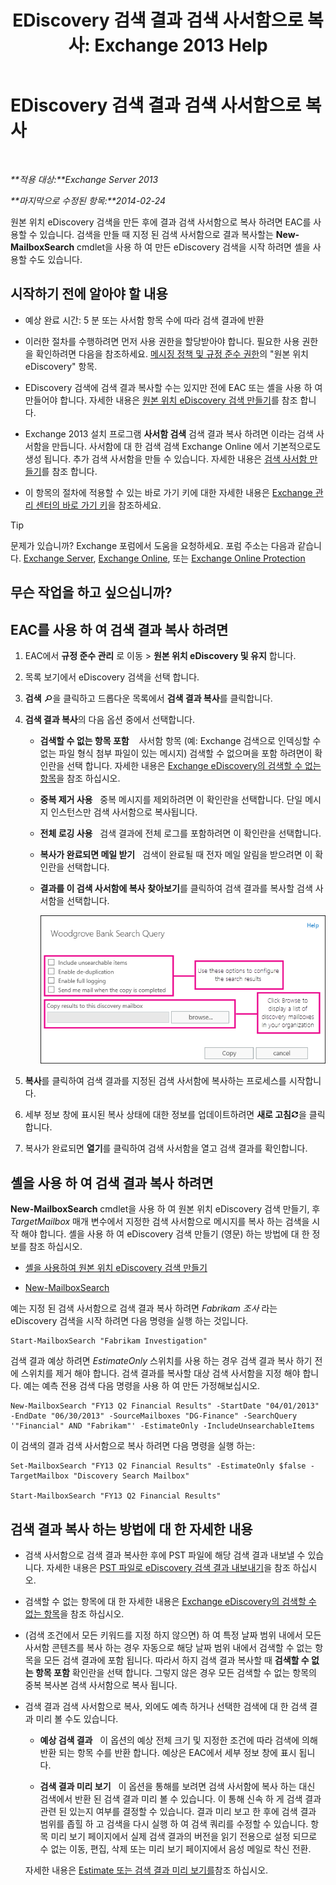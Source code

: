 ﻿---
title: 'EDiscovery 검색 결과 검색 사서함으로 복사: Exchange 2013 Help'
TOCTitle: EDiscovery 검색 결과 검색 사서함으로 복사
ms:assetid: bff2ce89-9e6f-494a-bd6a-2f2011507845
ms:mtpsurl: https://technet.microsoft.com/ko-kr/library/Dn624163(v=EXCHG.150)
ms:contentKeyID: 61183427
ms.date: 05/22/2018
mtps_version: v=EXCHG.150
ms.translationtype: MT
---

# EDiscovery 검색 결과 검색 사서함으로 복사

 

_**적용 대상:**Exchange Server 2013_

_**마지막으로 수정된 항목:**2014-02-24_

원본 위치 eDiscovery 검색을 만든 후에 결과 검색 사서함으로 복사 하려면 EAC를 사용할 수 있습니다. 검색을 만들 때 지정 된 검색 사서함으로 결과 복사할는 **New-MailboxSearch** cmdlet을 사용 하 여 만든 eDiscovery 검색을 시작 하려면 셸을 사용할 수도 있습니다.

## 시작하기 전에 알아야 할 내용

  - 예상 완료 시간: 5 분 또는 사서함 항목 수에 따라 검색 결과에 반환

  - 이러한 절차를 수행하려면 먼저 사용 권한을 할당받아야 합니다. 필요한 사용 권한을 확인하려면 다음을 참조하세요. [메시징 정책 및 규정 준수 권한](messaging-policy-and-compliance-permissions-exchange-2013-help.md)의 "원본 위치 eDiscovery" 항목.

  - EDiscovery 검색에 검색 결과 복사할 수는 있지만 전에 EAC 또는 셸을 사용 하 여 만들어야 합니다. 자세한 내용은 [원본 위치 eDiscovery 검색 만들기](create-an-in-place-ediscovery-search-exchange-2013-help.md)를 참조 합니다.

  - Exchange 2013 설치 프로그램 **사서함 검색** 검색 결과 복사 하려면 이라는 검색 사서함을 만듭니다. 사서함에 대 한 검색 검색 Exchange Online 에서 기본적으로도 생성 됩니다. 추가 검색 사서함을 만들 수 있습니다. 자세한 내용은 [검색 사서함 만들기](create-a-discovery-mailbox-exchange-2013-help.md)를 참조 합니다.

  - 이 항목의 절차에 적용할 수 있는 바로 가기 키에 대한 자세한 내용은 [Exchange 관리 센터의 바로 가기 키](keyboard-shortcuts-in-the-exchange-admin-center-exchange-online-protection-help.md)을 참조하세요.


> [!TIP]
> 문제가 있습니까? Exchange 포럼에서 도움을 요청하세요. 포럼 주소는 다음과 같습니다. <A href="https://go.microsoft.com/fwlink/p/?linkid=60612">Exchange Server</A>, <A href="https://go.microsoft.com/fwlink/p/?linkid=267542">Exchange Online</A>, 또는 <A href="https://go.microsoft.com/fwlink/p/?linkid=285351">Exchange Online Protection</A>



## 무슨 작업을 하고 싶으십니까?

## EAC를 사용 하 여 검색 결과 복사 하려면

1.  EAC에서 **규정 준수 관리** 로 이동 \> **원본 위치 eDiscovery 및 유지** 합니다.

2.  목록 보기에서 eDiscovery 검색을 선택 합니다.

3.  **검색** ![검색 아이콘](images/Dd353189.773574d0-9b92-4cab-9f6b-81532c7418b9(EXCHG.150).gif "검색 아이콘")을 클릭하고 드롭다운 목록에서 **검색 결과 복사**를 클릭합니다.

4.  **검색 결과 복사**의 다음 옵션 중에서 선택합니다.
    
      - **검색할 수 없는 항목 포함**    사서함 항목 (예: Exchange 검색으로 인덱싱할 수 없는 파일 형식 첨부 파일이 있는 메시지) 검색할 수 없으며을 포함 하려면이 확인란을 선택 합니다. 자세한 내용은 [Exchange eDiscovery의 검색할 수 없는 항목](unsearchable-items-in-exchange-ediscovery-exchange-2013-help.md)을 참조 하십시오.
    
      - **중복 제거 사용**   중복 메시지를 제외하려면 이 확인란을 선택합니다. 단일 메시지 인스턴스만 검색 사서함으로 복사됩니다.
    
      - **전체 로깅 사용**   검색 결과에 전체 로그를 포함하려면 이 확인란을 선택합니다.
    
      - **복사가 완료되면 메일 받기**   검색이 완료될 때 전자 메일 알림을 받으려면 이 확인란을 선택합니다.
    
      - **결과를 이 검색 사서함에 복사** **찾아보기**를 클릭하여 검색 결과를 복사할 검색 사서함을 선택합니다.
        
        ![검색 결과 복사](images/Dn624163.875e25ed-8308-408c-92c4-8c76fc9d9bfc(EXCHG.150).gif "검색 결과 복사")  

5.  **복사**를 클릭하여 검색 결과를 지정된 검색 사서함에 복사하는 프로세스를 시작합니다.

6.  세부 정보 창에 표시된 복사 상태에 대한 정보를 업데이트하려면 **새로 고침**![새로 고침 아이콘](images/Dd353189.85f271ca-32a4-426c-842a-d2172567099d(EXCHG.150).gif "새로 고침 아이콘")을 클릭합니다.

7.  복사가 완료되면 **열기**를 클릭하여 검색 사서함을 열고 검색 결과를 확인합니다.

## 셸을 사용 하 여 검색 결과 복사 하려면

**New-MailboxSearch** cmdlet을 사용 하 여 원본 위치 eDiscovery 검색 만들기, 후 *TargetMailbox* 매개 변수에서 지정한 검색 사서함으로 메시지를 복사 하는 검색을 시작 해야 합니다. 셸을 사용 하 여 eDiscovery 검색 만들기 (영문) 하는 방법에 대 한 정보를 참조 하십시오.

  - [셸을 사용하여 원본 위치 eDiscovery 검색 만들기](create-an-in-place-ediscovery-search-exchange-2013-help.md)

  - [New-MailboxSearch](https://technet.microsoft.com/ko-kr/library/dd298064\(v=exchg.150\))

예는 지정 된 검색 사서함으로 검색 결과 복사 하려면 *Fabrikam 조사* 라는 eDiscovery 검색을 시작 하려면 다음 명령을 실행 하는 것입니다.

    Start-MailboxSearch "Fabrikam Investigation"

검색 결과 예상 하려면 *EstimateOnly* 스위치를 사용 하는 경우 검색 결과 복사 하기 전에 스위치를 제거 해야 합니다. 검색 결과를 복사할 대상 검색 사서함을 지정 해야 합니다. 예는 예측 전용 검색 다음 명령을 사용 하 여 만든 가정해보십시오.

    New-MailboxSearch "FY13 Q2 Financial Results" -StartDate "04/01/2013" -EndDate "06/30/2013" -SourceMailboxes "DG-Finance" -SearchQuery '"Financial" AND "Fabrikam"' -EstimateOnly -IncludeUnsearchableItems

이 검색의 결과 검색 사서함으로 복사 하려면 다음 명령을 실행 하는:

    Set-MailboxSearch "FY13 Q2 Financial Results" -EstimateOnly $false -TargetMailbox "Discovery Search Mailbox"

    Start-MailboxSearch "FY13 Q2 Financial Results"

## 검색 결과 복사 하는 방법에 대 한 자세한 내용

  - 검색 사서함으로 검색 결과 복사한 후에 PST 파일에 해당 검색 결과 내보낼 수 있습니다. 자세한 내용은 [PST 파일로 eDiscovery 검색 결과 내보내기](export-ediscovery-search-results-to-a-pst-file-exchange-2013-help.md)을 참조 하십시오.

  - 검색할 수 없는 항목에 대 한 자세한 내용은 [Exchange eDiscovery의 검색할 수 없는 항목](unsearchable-items-in-exchange-ediscovery-exchange-2013-help.md)을 참조 하십시오.

  - (검색 조건에서 모든 키워드를 지정 하지 않으면) 하 여 특정 날짜 범위 내에서 모든 사서함 콘텐츠를 복사 하는 경우 자동으로 해당 날짜 범위 내에서 검색할 수 없는 항목을 모든 검색 결과에 포함 됩니다. 따라서 하지 검색 결과 복사할 때 **검색할 수 없는 항목 포함** 확인란을 선택 합니다. 그렇지 않은 경우 모든 검색할 수 없는 항목의 중복 복사본 검색 사서함으로 복사 됩니다.

  - 검색 결과 검색 사서함으로 복사, 외에도 예측 하거나 선택한 검색에 대 한 검색 결과 미리 볼 수도 있습니다.
    
      - **예상 검색 결과**   이 옵션의 예상 전체 크기 및 지정한 조건에 따라 검색에 의해 반환 되는 항목 수를 반환 합니다. 예상은 EAC에서 세부 정보 창에 표시 됩니다.
    
      - **검색 결과 미리 보기**   이 옵션을 통해를 보려면 검색 사서함에 복사 하는 대신 검색에서 반환 된 검색 결과 미리 볼 수 있습니다. 이 통해 신속 하 게 검색 결과 관련 된 있는지 여부를 결정할 수 있습니다. 결과 미리 보고 한 후에 검색 결과 범위를 좁힐 하 고 검색을 다시 실행 하 여 검색 쿼리를 수정할 수 있습니다. 항목 미리 보기 페이지에서 실제 검색 결과의 버전을 읽기 전용으로 설정 되므로 수 없는 이동, 편집, 삭제 또는 미리 보기 페이지에서 음성 메일로 착신 전환.
    
    자세한 내용은 [Estimate 또는 검색 결과 미리 보기를](create-an-in-place-ediscovery-search-exchange-2013-help.md)참조 하십시오.

